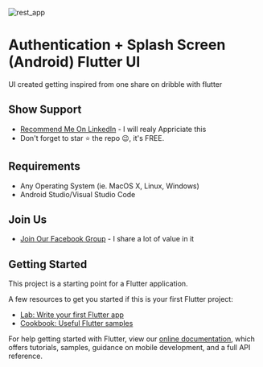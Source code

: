 ![rest_app](https://user-images.githubusercontent.com/55942632/73445975-edf01d80-4381-11ea-9b8f-3bc57490c93f.png)

# Authentication + Splash Screen (Android) Flutter UI

UI created getting inspired from one share on dribble with flutter 

## Show Support
* [Recommend Me On LinkedIn](https://www.linkedin.com/in/lamsanskar/) - I will realy Appriciate this
* Don't forget to star ⭐ the repo 😉, it's FREE.

## Requirements
- Any Operating System (ie. MacOS X, Linux, Windows)
- Android Studio/Visual Studio Code

## Join Us
* [Join Our Facebook Group](https://www.facebook.com/groups/519517995532897/) - I share a lot of value in it

## Getting Started

This project is a starting point for a Flutter application.

A few resources to get you started if this is your first Flutter project:

- [Lab: Write your first Flutter app](https://flutter.dev/docs/get-started/codelab)
- [Cookbook: Useful Flutter samples](https://flutter.dev/docs/cookbook)

For help getting started with Flutter, view our
[online documentation](https://flutter.dev/docs), which offers tutorials,
samples, guidance on mobile development, and a full API reference.
